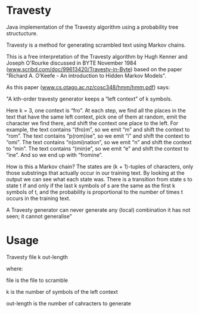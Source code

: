 Travesty
========

Java implementation of the Travesty algorithm using a probability tree structucture.

Travesty is a method for generating scrambled text using Markov chains.

This is a free interpretation of the Travesty algorithm by Hugh Kenner and Joseph O'Rourke discussed in BYTE November 1984 (www.scribd.com/doc/99613420/Travesty-in-Byte) based on the paper "Richard A. O’Keefe - An introduction to Hidden Markov Models".

As this paper (www.cs.otago.ac.nz/cosc348/hmm/hmm.pdf) says:

"A kth-order travesty generator keeps a “left context” of k symbols. 

Here k = 3, one context is “fro”. At each step, we find all the
places in the text that have the same left context, pick one of them at random,
emit the character we find there, and shift the context one place to the left. For
example, the text contains “(fro)m”, so we emit “m” and shift the context to
“rom”. The text contains “p(rom)ise”, so we emit “i” and shift the context to
“omi”. The text contains “n(omi)nation”, so we emit “n” and shift the context
to “min”. The text contains “(min)e”, so we emit “e” and shift the context to
“ine”. And so we end up with “fromine”.

How is this a Markov chain? The states are (k + 1)-tuples of characters,
only those substrings that actually occur in our training text. By looking at the
output we can see what each state was. There is a transition from state s to
state t if and only if the last k symbols of s are the same as the first k symbols
of t, and the probability is proportional to the number of times t occurs in the
training text.

A Travesty generator can never generate any (local) combination it has not
seen; it cannot generalise"

Usage
========

Travesty file k out-length

where:

  file is the file to scramble

  k is the number of symbols of the left context

  out-length is the number of cahracters to generate


  
